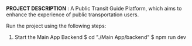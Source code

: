 **PROJECT DESCRIPTION** : A Public Transit Guide Platform, which aims to enhance the experience of public transportation users.


Run the project using the following steps:

1. Start the Main App Backend
   $ cd "./Main App/backend"
   $ npm run dev
   
   
